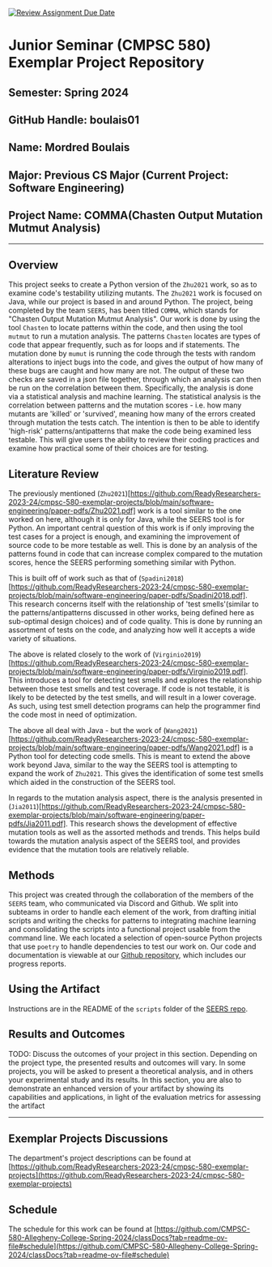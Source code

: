 [![Review Assignment Due Date](https://classroom.github.com/assets/deadline-readme-button-24ddc0f5d75046c5622901739e7c5dd533143b0c8e959d652212380cedb1ea36.svg)](https://classroom.github.com/a/Y4rZMh1t)

# Junior Seminar (CMPSC 580) Exemplar Project Repository

## Semester: Spring 2024

## GitHub Handle: boulais01

## Name: Mordred Boulais

## Major: Previous CS Major (Current Project: Software Engineering)

## Project Name: COMMA(Chasten Output Mutation Mutmut Analysis)

---

## Overview

This project seeks to create a Python version of the `Zhu2021` work, so as to
examine code's testability utilizing mutants. The `Zhu2021` work is focused on
Java, while our project is based in and around Python. The project, being
completed by the team `SEERS`, has been titled `COMMA`, which stands for
"Chasten Output Mutation Mutmut Analysis". Our work is done by using the tool
`Chasten` to locate patterns within the code, and then using the tool `mutmut`
to run a mutation analysis. The patterns `Chasten` locates are types of code
that appear frequently, such as for loops and if statements. The mutation done
by `mumut` is running the code through the tests with random alterations to
inject bugs into the code, and gives the output of how many of these bugs are
caught and how many are not. The output of these two checks are saved in a json
file together, through which an analysis can then be run on the correlation
between them. Specifically, the analysis is done via a statistical analysis and
machine learning. The statistical analysis is the correlation between patterns
and the mutation scores - i.e. how many mutants are 'killed' or 'survived',
meaning how many of the errors created through mutation the tests catch.
The intention is then to be able to identify 'high-risk'
patterns/antipatterns that make the code being examined less testable. This will
give users the ability to review their coding practices and examine how
practical some of their choices are for testing. 

## Literature Review

The previously mentioned (`Zhu2021`)[https://github.com/ReadyResearchers-2023-24/cmpsc-580-exemplar-projects/blob/main/software-engineering/paper-pdfs/Zhu2021.pdf]
work is a tool similar to the one worked on here, although it is only for Java,
while the SEERS tool is for Python. An important central question of this work
is if only improving the test cases for a project is enough, and examining the
improvement of source code to be more testable as well. This is done by an
analysis of the patterns found in code that can increase complex compared to
the mutation scores, hence the SEERS performing something similar with Python.

This is built off of work such as that of 
(`Spadini2018`)[https://github.com/ReadyResearchers-2023-24/cmpsc-580-exemplar-projects/blob/main/software-engineering/paper-pdfs/Spadini2018.pdf].
This research concerns itself with the relationship of 'test smells'(similar
to the patterns/antipatterns discussed in other works, being defined here as
sub-optimal design choices) and of code quality. This is done by running an
assortment of tests on the code, and analyzing how well it accepts a wide
variety of situations.

The above is related closely to the work of
(`Virginio2019`)[https://github.com/ReadyResearchers-2023-24/cmpsc-580-exemplar-projects/blob/main/software-engineering/paper-pdfs/Virginio2019.pdf].
This introduces a tool for detecting test smells and explores the relationship
between those test smells and test coverage. If code is not testable, it is
likely to be detected by the test smells, and will result in a lower coverage.
As such, using test smell detection programs can help the programmer find the
code most in need of optimization.

The above all deal with Java - but the work of
(`Wang2021`)[https://github.com/ReadyResearchers-2023-24/cmpsc-580-exemplar-projects/blob/main/software-engineering/paper-pdfs/Wang2021.pdf]
is a Python tool for detecting code smells. This is meant to extend the above
work beyond Java, similar to the way the SEERS tool is attempting to expand the
work of `Zhu2021`. This gives the identification of some test smells which aided
in the construction of the SEERS tool.

In regards to the mutation analysis aspect, there is the analysis presented in
(`Jia2011`)[https://github.com/ReadyResearchers-2023-24/cmpsc-580-exemplar-projects/blob/main/software-engineering/paper-pdfs/Jia2011.pdf].
This research shows the development of effective mutation tools as well as the
assorted methods and trends. This helps build towards the mutation analysis
aspect of the SEERS tool, and provides evidence that the mutation tools are
relatively reliable.

## Methods

This project was created through the collaboration of the members of the `SEERS`
team, who communicated via Discord and Github. We split into subteams in order
to handle each element of the work, from drafting initial scripts and writing
the checks for patterns to integrating machine learning and consolidating the
scripts into a functional project usable from the command line. We each located
a selection of open-source Python projects that use `poetry` to handle
dependencies to test our work on. Our code and documentation is viewable at
our [Github repository](https://github.com/AstuteSource/SEERS), which includes
our progress reports.

## Using the Artifact

Instructions are in the README of the `scripts` folder of the 
[SEERS repo](https://github.com/AstuteSource/SEERS).

## Results and Outcomes

TODO: Discuss the outcomes of your project in this section. Depending on the project type, the presented results and outcomes will vary. In some projects, you will be asked to present a theoretical analysis, and in others your experimental study and its results. In this section, you are also to demonstrate an enhanced version of your artifact by showing its capabilities and applications, in light of the evaluation metrics for assessing the artifact



---

## Exemplar Projects Discussions

The department's project descriptions can be found at [https://github.com/ReadyResearchers-2023-24/cmpsc-580-exemplar-projects](https://github.com/ReadyResearchers-2023-24/cmpsc-580-exemplar-projects)

## Schedule

The schedule for this work can be found at [https://github.com/CMPSC-580-Allegheny-College-Spring-2024/classDocs?tab=readme-ov-file#schedule](https://github.com/CMPSC-580-Allegheny-College-Spring-2024/classDocs?tab=readme-ov-file#schedule)
